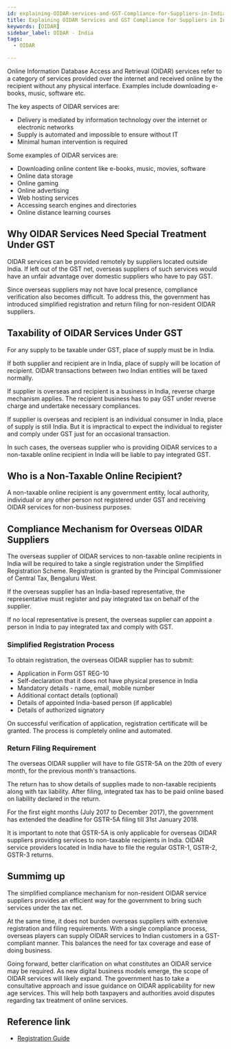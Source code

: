 ```yaml
---
id: explaining-OIDAR-services-and-GST-Compliance-for-Suppliers-in-India
title: Explaining OIDAR Services and GST Compliance for Suppliers in India
keywords: [OIDAR]
sidebar_label: OIDAR - India 
tags:
  - OIDAR

---
```


Online Information Database Access and Retrieval (OIDAR) services refer to a category of services provided over the internet and received online by the recipient without any physical interface. Examples include downloading e-books, music, software etc. 

The key aspects of OIDAR services are:

- Delivery is mediated by information technology over the internet or electronic networks
- Supply is automated and impossible to ensure without IT
- Minimal human intervention is required

Some examples of OIDAR services are:

- Downloading online content like e-books, music, movies, software
- Online data storage 
- Online gaming
- Online advertising
- Web hosting services
- Accessing search engines and directories
- Online distance learning courses

## Why OIDAR Services Need Special Treatment Under GST

OIDAR services can be provided remotely by suppliers located outside India. If left out of the GST net, overseas suppliers of such services would have an unfair advantage over domestic suppliers who have to pay GST. 

Since overseas suppliers may not have local presence, compliance verification also becomes difficult. To address this, the government has introduced simplified registration and return filing for non-resident OIDAR suppliers.

## Taxability of OIDAR Services Under GST

For any supply to be taxable under GST, place of supply must be in India.  

If both supplier and recipient are in India, place of supply will be location of recipient. OIDAR transactions between two Indian entities will be taxed normally.

If supplier is overseas and recipient is a business in India, reverse charge mechanism applies. The recipient business has to pay GST under reverse charge and undertake necessary compliances.

If supplier is overseas and recipient is an individual consumer in India, place of supply is still India. But it is impractical to expect the individual to register and comply under GST just for an occasional transaction. 

In such cases, the overseas supplier who is providing OIDAR services to a non-taxable online recipient in India will be liable to pay integrated GST. 

## Who is a Non-Taxable Online Recipient?

A non-taxable online recipient is any government entity, local authority, individual or any other person not registered under GST and receiving OIDAR services for non-business purposes.

## Compliance Mechanism for Overseas OIDAR Suppliers 

The overseas supplier of OIDAR services to non-taxable online recipients in India will be required to take a single registration under the Simplified Registration Scheme. Registration is granted by the Principal Commissioner of Central Tax, Bengaluru West.

If the overseas supplier has an India-based representative, the representative must register and pay integrated tax on behalf of the supplier. 

If no local representative is present, the overseas supplier can appoint a person in India to pay integrated tax and comply with GST.

### Simplified Registration Process

To obtain registration, the overseas OIDAR supplier has to submit:

- Application in Form GST REG-10
- Self-declaration that it does not have physical presence in India
- Mandatory details - name, email, mobile number
- Additional contact details (optional) 
- Details of appointed India-based person (if applicable)
- Details of authorized signatory 

On successful verification of application, registration certificate will be granted. The process is completely online and automated.

### Return Filing Requirement

The overseas OIDAR supplier will have to file GSTR-5A on the 20th of every month, for the previous month's transactions. 

The return has to show details of supplies made to non-taxable recipients along with tax liability. After filing, integrated tax has to be paid online based on liability declared in the return.

For the first eight months (July 2017 to December 2017), the government has extended the deadline for GSTR-5A filing till 31st January 2018.

It is important to note that GSTR-5A is only applicable for overseas OIDAR suppliers providing services to non-taxable recipients in India. OIDAR service providers located in India have to file the regular GSTR-1, GSTR-2, GSTR-3 returns.

## Summimg up

The simplified compliance mechanism for non-resident OIDAR service suppliers provides an efficient way for the government to bring such services under the tax net. 

At the same time, it does not burden overseas suppliers with extensive registration and filing requirements. With a single compliance process, overseas players can supply OIDAR services to Indian customers in a GST-compliant manner. This balances the need for tax coverage and ease of doing business.

Going forward, better clarification on what constitutes an OIDAR service may be required. As new digital business models emerge, the scope of OIDAR services will likely expand. The government has to take a consultative approach and issue guidance on OIDAR applicability for new age services. This will help both taxpayers and authorities avoid disputes regarding tax treatment of online services.

## Reference link
* [Registration Guide](https://tutorial.gst.gov.in/userguide/registration/Non-Resident_Online_Services_Provider_manual.htm)
